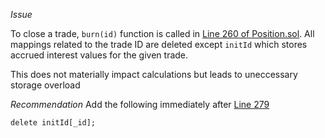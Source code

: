 _Issue_

To close a trade, `burn(id)` function is called in [Line 260 of Position.sol](https://github.com/code-423n4/2022-12-tigris/blob/588c84b7bb354d20cbca6034544c4faa46e6a80e/contracts/Position.sol#L260). All mappings related to the trade ID are deleted except `initId` which stores accrued interest values for the given trade.

This does not materially impact calculations but leads to uneccessary storage overload

_Recommendation_
Add the following immediately after [Line 279](https://github.com/code-423n4/2022-12-tigris/blob/588c84b7bb354d20cbca6034544c4faa46e6a80e/contracts/Position.sol#L279)

```
delete initId[_id];

```